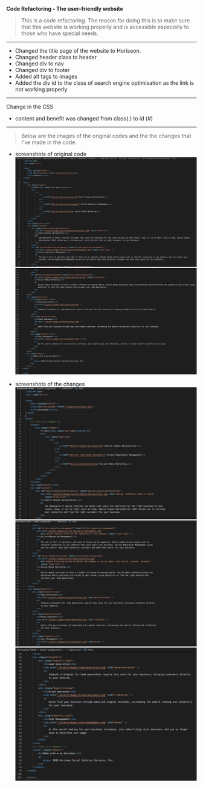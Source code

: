 **Code Refactoring - The user-friendly website**

>This is a code refactoring. The reason for doing this is to make sure that this website is working properly and is accessible especially to those who have special needs.
---
- Changed the title page of the website to Horiseon.
- Changed header class to header
- Changed div to nav
- Changed div to footer
- Added alt tags to images  
- Added the div id to the class of search engine optimisation as the link is not working properly
---
Change in the CSS
- content and benefit was changed from class(.) to id (#)

---
   >Below are the images of the original codes and the the changes that I've made in the code.

   - screenshots of original code
   ![screenshots-of-changes](./assets/images/originalcode1.png)
   ![screenshots-of-changes](./assets/images/originalcode2.png)
   
   - screenshots of the changes
   ![screenshots-of-changes](./assets/images/homeworkcode1.png)
   ![screenshots-of-changes](./assets/images/homeworkcode2.png)
   ![screenshots-of-changes](./assets/images/homeworkcode3.png)
